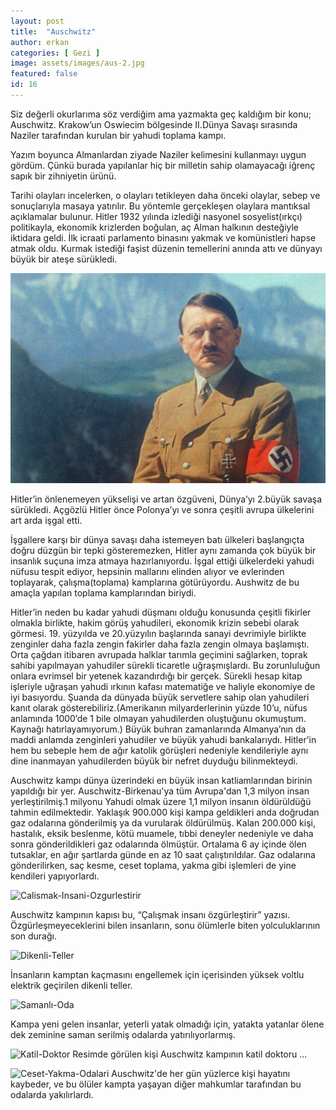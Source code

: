 ```yaml
---
layout: post
title:  "Auschwitz"
author: erkan
categories: [ Gezi ]
image: assets/images/aus-2.jpg
featured: false
id: 16
---
```


Siz değerli okurlarıma söz verdiğim ama yazmakta geç kaldığım bir konu; Auschwitz. Krakow’un Oswiecim bölgesinde II.Dünya Savaşı sırasında Naziler tarafından kurulan bir yahudi toplama kampı.

Yazım boyunca Almanlardan ziyade Naziler kelimesini kullanmayı uygun gördüm. Çünkü burada yapılanlar hiç bir milletin sahip olamayacağı iğrenç sapık bir zihniyetin ürünü. 

Tarihi olayları incelerken, o olayları tetikleyen daha önceki olaylar, sebep ve sonuçlarıyla masaya yatırılır. Bu yöntemle gerçekleşen olaylara mantıksal açıklamalar bulunur. Hitler 1932 yılında izlediği nasyonel sosyelist(ırkçı) politikayla, ekonomik krizlerden boğulan, aç Alman halkının desteğiyle iktidara geldi. İlk icraati parlamento binasını yakmak ve komünistleri hapse atmak oldu. Kurmak istediği faşist düzenin temellerini anında attı ve dünyayı büyük bir ateşe sürükledi.

!["Adolf-Hitler"](assets/images/hitler.jpg)

Hitler’in önlenemeyen yükselişi ve artan özgüveni, Dünya’yı 2.büyük savaşa sürükledi. Açgözlü Hitler önce Polonya’yı ve sonra çeşitli avrupa ülkelerini art arda işgal etti.

İşgallere karşı bir dünya savaşı daha istemeyen batı ülkeleri başlangıçta doğru düzgün bir tepki gösteremezken, Hitler aynı zamanda çok büyük bir insanlık suçuna imza atmaya hazırlanıyordu. İşgal ettiği ülkelerdeki yahudi nüfusu tespit ediyor, hepsinin mallarını elinden alıyor ve evlerinden toplayarak, çalışma(toplama) kamplarına götürüyordu. Aushwitz de bu amaçla yapılan toplama kamplarından biriydi.

Hitler’in neden bu kadar yahudi düşmanı olduğu konusunda çeşitli fikirler olmakla birlikte, hakim görüş yahudileri, ekonomik krizin sebebi olarak görmesi. 19. yüzyılda ve 20.yüzyılın başlarında sanayi devrimiyle birlikte zenginler daha fazla zengin fakirler daha fazla zengin olmaya başlamıştı. Orta çağdan itibaren avrupada halklar tarımla geçimini sağlarken, toprak sahibi yapılmayan yahudiler sürekli ticaretle uğraşmışlardı. Bu zorunluluğun onlara evrimsel bir yetenek kazandırdığı bir gerçek. Sürekli hesap kitap işleriyle uğraşan yahudi ırkının kafası matematiğe ve haliyle ekonomiye de iyi basıyordu. Şuanda da dünyada büyük servetlere sahip olan yahudileri kanıt olarak gösterebiliriz.(Amerikanın milyarderlerinin yüzde 10’u, nüfus anlamında 1000’de 1 bile olmayan yahudilerden oluştuğunu okumuştum. Kaynağı hatırlayamıyorum.) Büyük buhran zamanlarında Almanya’nın da maddi anlamda zenginleri yahudiler ve büyük yahudi bankalarıydı. Hitler’in hem bu sebeple hem de ağır katolik görüşleri nedeniyle kendileriyle aynı dine inanmayan yahudilerden büyük bir nefret duyduğu bilinmekteydi.

Auschwitz kampı dünya üzerindeki en büyük insan katliamlarından birinin yapıldığı bir yer. Auschwitz-Birkenau'ya tüm Avrupa'dan 1,3 milyon insan yerleştirilmiş.1 milyonu Yahudi olmak üzere 1,1 milyon insanın öldürüldüğü tahmin edilmektedir. Yaklaşık 900.000 kişi kampa geldikleri anda doğrudan gaz odalarına gönderilmiş ya da vurularak öldürülmüş. Kalan 200.000 kişi, hastalık, eksik beslenme, kötü muamele, tıbbi deneyler nedeniyle ve daha sonra gönderildikleri gaz odalarında ölmüştür. Ortalama 6 ay içinde ölen tutsaklar, en ağır şartlarda günde en az 10 saat çalıştırıldılar. Gaz odalarına gönderilirken, saç kesme, ceset toplama, yakma gibi işlemleri de yine kendileri yapıyorlardı.

![Calismak-Insani-Ozgurlestirir]()

Auschwitz kampının kapısı bu, “Çalışmak insanı özgürleştirir” yazısı. Özgürleşmeyeceklerini bilen insanların, sonu ölümlerle biten yolculuklarının son durağı.

![Dikenli-Teller]()

İnsanların kamptan kaçmasını engellemek için içerisinden yüksek voltlu elektrik geçirilen dikenli teller.

![Samanlı-Oda]()

Kampa yeni gelen insanlar, yeterli yatak olmadığı için, yatakta yatanlar ölene dek zeminine saman serilmiş odalarda yatırılıyorlarmış.

![Katil-Doktor]()
Resimde görülen kişi Auschwitz kampının katil doktoru ...

![Ceset-Yakma-Odalari]()
Auschwitz'de her gün yüzlerce kişi hayatını kaybeder, ve bu ölüler kampta yaşayan diğer mahkumlar tarafından bu odalarda yakılırlardı.

